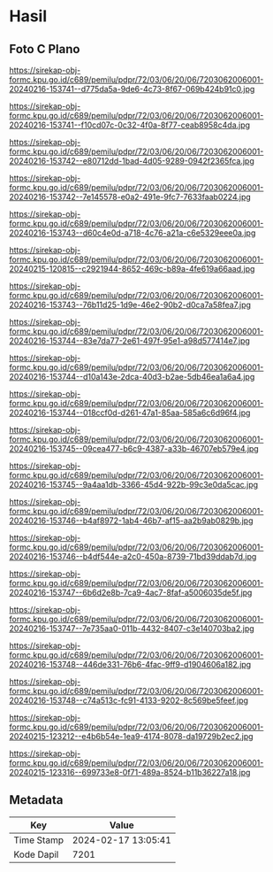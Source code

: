 # Hasil

## Foto C Plano

https://sirekap-obj-formc.kpu.go.id/c689/pemilu/pdpr/72/03/06/20/06/7203062006001-20240216-153741--d775da5a-9de6-4c73-8f67-069b424b91c0.jpg

https://sirekap-obj-formc.kpu.go.id/c689/pemilu/pdpr/72/03/06/20/06/7203062006001-20240216-153741--f10cd07c-0c32-4f0a-8f77-ceab8958c4da.jpg

https://sirekap-obj-formc.kpu.go.id/c689/pemilu/pdpr/72/03/06/20/06/7203062006001-20240216-153742--e80712dd-1bad-4d05-9289-0942f2365fca.jpg

https://sirekap-obj-formc.kpu.go.id/c689/pemilu/pdpr/72/03/06/20/06/7203062006001-20240216-153742--7e145578-e0a2-491e-9fc7-7633faab0224.jpg

https://sirekap-obj-formc.kpu.go.id/c689/pemilu/pdpr/72/03/06/20/06/7203062006001-20240216-153743--d60c4e0d-a718-4c76-a21a-c6e5329eee0a.jpg

https://sirekap-obj-formc.kpu.go.id/c689/pemilu/pdpr/72/03/06/20/06/7203062006001-20240215-120815--c2921944-8652-469c-b89a-4fe619a66aad.jpg

https://sirekap-obj-formc.kpu.go.id/c689/pemilu/pdpr/72/03/06/20/06/7203062006001-20240216-153743--76b11d25-1d9e-46e2-90b2-d0ca7a58fea7.jpg

https://sirekap-obj-formc.kpu.go.id/c689/pemilu/pdpr/72/03/06/20/06/7203062006001-20240216-153744--83e7da77-2e61-497f-95e1-a98d577414e7.jpg

https://sirekap-obj-formc.kpu.go.id/c689/pemilu/pdpr/72/03/06/20/06/7203062006001-20240216-153744--d10a143e-2dca-40d3-b2ae-5db46ea1a6a4.jpg

https://sirekap-obj-formc.kpu.go.id/c689/pemilu/pdpr/72/03/06/20/06/7203062006001-20240216-153744--018ccf0d-d261-47a1-85aa-585a6c6d96f4.jpg

https://sirekap-obj-formc.kpu.go.id/c689/pemilu/pdpr/72/03/06/20/06/7203062006001-20240216-153745--09cea477-b6c9-4387-a33b-46707eb579e4.jpg

https://sirekap-obj-formc.kpu.go.id/c689/pemilu/pdpr/72/03/06/20/06/7203062006001-20240216-153745--9a4aa1db-3366-45d4-922b-99c3e0da5cac.jpg

https://sirekap-obj-formc.kpu.go.id/c689/pemilu/pdpr/72/03/06/20/06/7203062006001-20240216-153746--b4af8972-1ab4-46b7-af15-aa2b9ab0829b.jpg

https://sirekap-obj-formc.kpu.go.id/c689/pemilu/pdpr/72/03/06/20/06/7203062006001-20240216-153746--b4df544e-a2c0-450a-8739-71bd39ddab7d.jpg

https://sirekap-obj-formc.kpu.go.id/c689/pemilu/pdpr/72/03/06/20/06/7203062006001-20240216-153747--6b6d2e8b-7ca9-4ac7-8faf-a5006035de5f.jpg

https://sirekap-obj-formc.kpu.go.id/c689/pemilu/pdpr/72/03/06/20/06/7203062006001-20240216-153747--7e735aa0-011b-4432-8407-c3e140703ba2.jpg

https://sirekap-obj-formc.kpu.go.id/c689/pemilu/pdpr/72/03/06/20/06/7203062006001-20240216-153748--446de331-76b6-4fac-9ff9-d1904606a182.jpg

https://sirekap-obj-formc.kpu.go.id/c689/pemilu/pdpr/72/03/06/20/06/7203062006001-20240216-153748--c74a513c-fc91-4133-9202-8c569be5feef.jpg

https://sirekap-obj-formc.kpu.go.id/c689/pemilu/pdpr/72/03/06/20/06/7203062006001-20240215-123212--e4b6b54e-1ea9-4174-8078-da19729b2ec2.jpg

https://sirekap-obj-formc.kpu.go.id/c689/pemilu/pdpr/72/03/06/20/06/7203062006001-20240215-123316--699733e8-0f71-489a-8524-b11b36227a18.jpg


## Metadata

| Key        | Value               |
| ---------- | ------------------- |
| Time Stamp | 2024-02-17 13:05:41 |
| Kode Dapil | 7201                |



